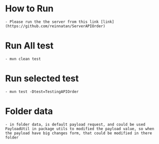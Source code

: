 # How to Run
    - Please run the the server from this link [link](https://github.com/reinnatan/ServerAPIOrder)
# Run All test
    - mvn clean test
# Run selected test
    - mvn test -Dtest=TestingAPIOrder
# Folder data
    - in folder data, is default payload request, and could be used PayloadUtil in package utils to modified the payload value, so when the payload have big changes form, that could be modified in there folder
    
